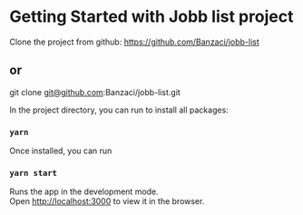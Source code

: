 # Getting Started with Jobb list project

Clone the project from github: https://github.com/Banzaci/jobb-list

## or

git clone git@github.com:Banzaci/jobb-list.git

In the project directory, you can run to install all packages:

### `yarn`

Once installed, you can run

### `yarn start`

Runs the app in the development mode.\
Open [http://localhost:3000](http://localhost:3000) to view it in the browser.